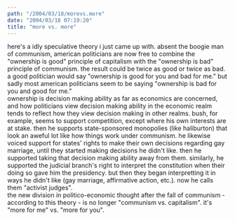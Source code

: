 ```yaml
---
path: "/2004/03/18/morevs.more" 
date: "2004/03/18 07:19:20" 
title: "more vs. more" 
---
```

here's a idly speculative theory i just came up with. absent the boogie man of communism, american politicians are now free to combine the "ownership is good" principle of capitalism with the "ownership is bad" principle of communism. the result could be twice as good or twice as bad. a good politician would say "ownership is good for you and bad for me." but sadly most american politicians seem to be saying "ownership is bad for you and good for me."<br>ownership is decision making ability as far as economics are concerned, and how politicians view decision making ability in the economic realm tends to reflect how they view decision making in other realms. bush, for example, seems to support competition, except where his own interests are at stake. then he supports state-sponsored monopolies (like haliburton) that look an aweful lot like how things work under communism. he likewise voiced support for states' rights to make their own decisions regarding gay marriage, until they started making decisions he didn't like. then he supported taking that decision making ability away from them. similarly, he supported the judicial branch's right to interpret the constitution when their doing so gave him the presidency. but then they began interpretting it in ways he didn't like (gay marriage, affirmative action, etc.). now he calls them "activist judges".<br>the new division in politico-economic thought after the fall of communism - according to this theory - is no longer "communism vs. capitalism". it's "more for me" vs. "more for you".